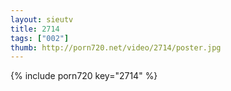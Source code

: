 ```yaml
--- 
layout: sieutv
title: 2714
tags: ["002"]
thumb: http://porn720.net/video/2714/poster.jpg
---
```

{% include porn720 key="2714" %} 
